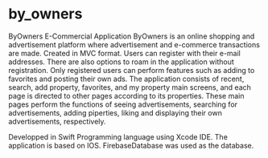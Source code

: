 # by_owners

ByOwners E-Commercial Application
ByOwners is an online shopping and advertisement platform where advertisement and e-commerce transactions are made. Created in MVC format. 
Users can register with their e-mail addresses. There are also options to roam in the application without registration.
Only registered users can perform features such as adding to favorites and posting their own ads. 
The application consists of recent, search, add property, favorites, and my property main screens, 
and each page is directed to other pages according to its properties. 
These main pages perform the functions of seeing advertisements, searching for advertisements, 
adding piperties, liking and displaying their own advertisements, respectively.

Developped in Swift Programming language using Xcode IDE. 
The application is based on IOS. 
FirebaseDatabase was used as the database.
